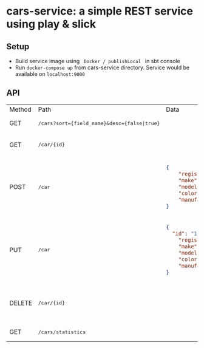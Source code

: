 # cars-service: a simple REST service using play & slick

## Setup

- Build service image using <code> Docker / publishLocal </code> in sbt console
- Run <code>docker-compose up</code> from cars-service directory. Service would be available on <code>localhost:9000</code>

## API

<table>
  <tr>
    <td> Method </td> <td> Path </td> <td> Data </td> <td> Responses </td>
  </tr>
  <tr>
    <td>GET</td>
    <td><pre>/cars?sort={field_name}&desc={false|true}</pre></td>
    <td></td>
    <td>200 - list of cars</td>
  </tr>
  <tr>
    <td>GET</td>
    <td><pre>/car/{id}</pre></td>
    <td></td>
    <td>
	    200 - car entry
	<br>
	    404 - no car for given id
    </td>	  
  </tr>
  <tr>
    <td>POST</td>
    <td><pre>/car</pre></td>
    <td>
      
```json
{
	"registration_number": "some_number_1",
	"make": "kia",
	"model": "rio",
	"color": "green",
	"manufacturing_year": 2010
}
```
  </td>
    <td>
	    201 - id of created car entry
	    <br>
	    400 - duplicate registration_number error
    </td>
  </tr>
  <tr>
    <td>PUT</td>
    <td><pre>/car</pre></td>
    <td>
      
```json
{
  "id": "1",
	"registration_number": "some_number_1",
	"make": "kia",
	"model": "rio",
	"color": "green",
	"manufacturing_year": 2010
}
```
  </td>
    <td>
	204 - car entry is successfully updated
	<br>
	400 - duplicate registration_number error
    </td>
  </tr>
  </tr>
  <tr>
    <td>DELETE</td>
    <td><pre>/car/{id}</pre></td>
    <td></td>
    <td>
	204 - car entry is successfully removed
	<br>
	404 - no car for given id
    </td>
  </tr>
  </tr>
  <tr>
    <td>GET</td>
    <td><pre>/cars/statistics</pre></td>
    <td></td>
    <td>
	    200 - statistics object
    </td>
  </tr>
</table>

